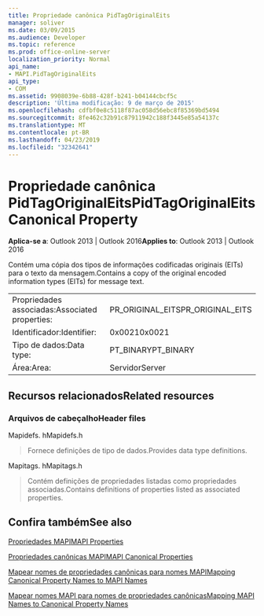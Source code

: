 ```yaml
---
title: Propriedade canônica PidTagOriginalEits
manager: soliver
ms.date: 03/09/2015
ms.audience: Developer
ms.topic: reference
ms.prod: office-online-server
localization_priority: Normal
api_name:
- MAPI.PidTagOriginalEits
api_type:
- COM
ms.assetid: 9908039e-6b88-428f-b241-b04144cbcf5c
description: 'Última modificação: 9 de março de 2015'
ms.openlocfilehash: cdfbf0e8c5118f87ac058d56ebc8f85369bd5494
ms.sourcegitcommit: 8fe462c32b91c87911942c188f3445e85a54137c
ms.translationtype: MT
ms.contentlocale: pt-BR
ms.lasthandoff: 04/23/2019
ms.locfileid: "32342641"
---
```

# <a name="pidtagoriginaleits-canonical-property"></a><span data-ttu-id="eafe3-103">Propriedade canônica PidTagOriginalEits</span><span class="sxs-lookup"><span data-stu-id="eafe3-103">PidTagOriginalEits Canonical Property</span></span>

  
  
<span data-ttu-id="eafe3-104">**Aplica-se a**: Outlook 2013 | Outlook 2016</span><span class="sxs-lookup"><span data-stu-id="eafe3-104">**Applies to**: Outlook 2013 | Outlook 2016</span></span> 
  
<span data-ttu-id="eafe3-105">Contém uma cópia dos tipos de informações codificadas originais (EITs) para o texto da mensagem.</span><span class="sxs-lookup"><span data-stu-id="eafe3-105">Contains a copy of the original encoded information types (EITs) for message text.</span></span>
  
|||
|:-----|:-----|
|<span data-ttu-id="eafe3-106">Propriedades associadas:</span><span class="sxs-lookup"><span data-stu-id="eafe3-106">Associated properties:</span></span>  <br/> |<span data-ttu-id="eafe3-107">PR_ORIGINAL_EITS</span><span class="sxs-lookup"><span data-stu-id="eafe3-107">PR_ORIGINAL_EITS</span></span>  <br/> |
|<span data-ttu-id="eafe3-108">Identificador:</span><span class="sxs-lookup"><span data-stu-id="eafe3-108">Identifier:</span></span>  <br/> |<span data-ttu-id="eafe3-109">0x0021</span><span class="sxs-lookup"><span data-stu-id="eafe3-109">0x0021</span></span>  <br/> |
|<span data-ttu-id="eafe3-110">Tipo de dados:</span><span class="sxs-lookup"><span data-stu-id="eafe3-110">Data type:</span></span>  <br/> |<span data-ttu-id="eafe3-111">PT_BINARY</span><span class="sxs-lookup"><span data-stu-id="eafe3-111">PT_BINARY</span></span>  <br/> |
|<span data-ttu-id="eafe3-112">Área:</span><span class="sxs-lookup"><span data-stu-id="eafe3-112">Area:</span></span>  <br/> |<span data-ttu-id="eafe3-113">Servidor</span><span class="sxs-lookup"><span data-stu-id="eafe3-113">Server</span></span>  <br/> |
   
## <a name="related-resources"></a><span data-ttu-id="eafe3-114">Recursos relacionados</span><span class="sxs-lookup"><span data-stu-id="eafe3-114">Related resources</span></span>

### <a name="header-files"></a><span data-ttu-id="eafe3-115">Arquivos de cabeçalho</span><span class="sxs-lookup"><span data-stu-id="eafe3-115">Header files</span></span>

<span data-ttu-id="eafe3-116">Mapidefs. h</span><span class="sxs-lookup"><span data-stu-id="eafe3-116">Mapidefs.h</span></span>
  
> <span data-ttu-id="eafe3-117">Fornece definições de tipo de dados.</span><span class="sxs-lookup"><span data-stu-id="eafe3-117">Provides data type definitions.</span></span>
    
<span data-ttu-id="eafe3-118">Mapitags. h</span><span class="sxs-lookup"><span data-stu-id="eafe3-118">Mapitags.h</span></span>
  
> <span data-ttu-id="eafe3-119">Contém definições de propriedades listadas como propriedades associadas.</span><span class="sxs-lookup"><span data-stu-id="eafe3-119">Contains definitions of properties listed as associated properties.</span></span>
    
## <a name="see-also"></a><span data-ttu-id="eafe3-120">Confira também</span><span class="sxs-lookup"><span data-stu-id="eafe3-120">See also</span></span>



[<span data-ttu-id="eafe3-121">Propriedades MAPI</span><span class="sxs-lookup"><span data-stu-id="eafe3-121">MAPI Properties</span></span>](mapi-properties.md)
  
[<span data-ttu-id="eafe3-122">Propriedades canônicas MAPI</span><span class="sxs-lookup"><span data-stu-id="eafe3-122">MAPI Canonical Properties</span></span>](mapi-canonical-properties.md)
  
[<span data-ttu-id="eafe3-123">Mapear nomes de propriedades canônicas para nomes MAPI</span><span class="sxs-lookup"><span data-stu-id="eafe3-123">Mapping Canonical Property Names to MAPI Names</span></span>](mapping-canonical-property-names-to-mapi-names.md)
  
[<span data-ttu-id="eafe3-124">Mapear nomes MAPI para nomes de propriedades canônicas</span><span class="sxs-lookup"><span data-stu-id="eafe3-124">Mapping MAPI Names to Canonical Property Names</span></span>](mapping-mapi-names-to-canonical-property-names.md)

